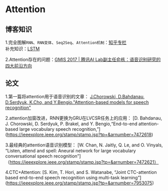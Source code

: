 # Attention

## 博客知识

1.完全图解`RNN`、`RNN变体`、`Seq2Seq`、`Attention机制`：[知乎专栏](https://zhuanlan.zhihu.com/p/28054589) <br>
补充知识：[LSTM](http://colah.github.io/posts/2015-08-Understanding-LSTMs/)<br>

2.Attention存在的问题：[GMIS 2017 | 腾讯AI Lab副主任俞栋：语音识别研究的四大前沿方向](https://mp.weixin.qq.com/s?__biz=MzIzOTg4MjEwNw==&mid=2247483689&idx=1&sn=48c06c6cf270dc6b9db5ae46f78e520c&scene=21#wechat_redirect)

## 论文
1.第一篇将attention用于语音识别的文章：
[J.Chorowski, D.Bahdanau, D.Serdyuk, K.Cho, and Y.Bengio."Attention-based models for speech recognition"](http://papers.nips.cc/paper/5847-attention-based-models-for-speech-recognition.pdf)

2.attention加窗改进，RNN更换为GRU在LVCSR任务上的应用：
[D. Bahdanau, J. Chorowski, D. Serdyuk, P. Brakel, and Y. Bengio,“End-to-end attention- based large vocabulary speech recognition,”]
(https://ieeexplore.ieee.org/stamp/stamp.jsp?tp=&arnumber=7472618)

3.最经典的attention语音识别模型：
[W. Chan, N. Jaitly, Q. Le, and O. Vinyals, “Listen, attend and spell: Aneural network for large vocabulary conversational speech recognition”]
（https://ieeexplore.ieee.org/stamp/stamp.jsp?tp=&arnumber=7472621）

4.CTC+Attention:
[S. Kim, T. Hori, and S. Watanabe, “Joint CTC-attention based end-to-end speech recognition using multi-task learning”]
(https://ieeexplore.ieee.org/stamp/stamp.jsp?tp=&arnumber=7953075)
